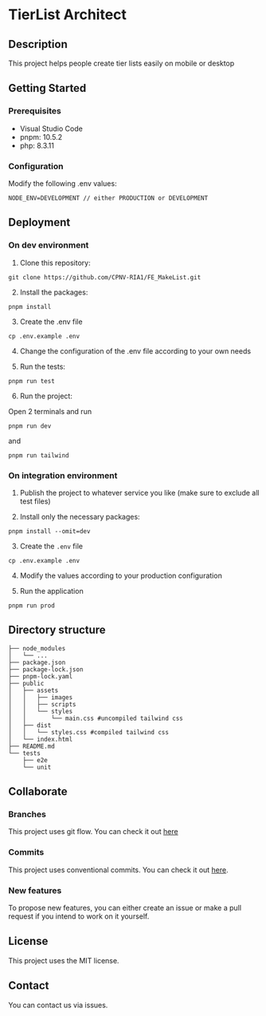 # TierList Architect

## Description

This project helps people create tier lists easily on mobile or desktop

## Getting Started

### Prerequisites

* Visual Studio Code
* pnpm: 10.5.2
* php: 8.3.11

### Configuration

Modify the following .env values:

```shell
NODE_ENV=DEVELOPMENT // either PRODUCTION or DEVELOPMENT
```

## Deployment

### On dev environment

1. Clone this repository:

```
git clone https://github.com/CPNV-RIA1/FE_MakeList.git
```

2. Install the packages:

```
pnpm install
```

3. Create the .env file

```
cp .env.example .env
```

4. Change the configuration of the .env file according to your own needs

5. Run the tests:

```
pnpm run test
```

6. Run the project:

Open 2 terminals and run

```
pnpm run dev
```

and

```
pnpm run tailwind
```

### On integration environment

1. Publish the project to whatever service you like (make sure to exclude all test files)

2. Install only the necessary packages:

```
pnpm install --omit=dev
```

3. Create the `.env` file

```
cp .env.example .env
```

4. Modify the values according to your production configuration

5. Run the application

```
pnpm run prod
```

## Directory structure

```shell
├── node_modules
│   └── ...
├── package.json
├── package-lock.json
├── pnpm-lock.yaml
├── public
│   ├── assets
│   │   ├── images
│   │   ├── scripts
│   │   └── styles
│   │       └── main.css #uncompiled tailwind css
│   ├── dist
│   │   └── styles.css #compiled tailwind css
│   └── index.html
├── README.md
└── tests
    ├── e2e
    └── unit
```

## Collaborate

### Branches

This project uses git flow. You can check it out [here](https://www.atlassian.com/git/tutorials/comparing-workflows/gitflow-workflow)

### Commits

This project uses conventional commits. You can check it out [here](https://www.conventionalcommits.org/en/v1.0.0/).

### New features

To propose new features, you can either create an issue or make a pull request if you intend to work on it yourself. 

## License

This project uses the MIT license.

## Contact

You can contact us via issues.
